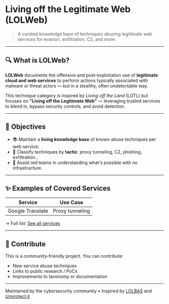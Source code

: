 # Living off the Legitimate Web (LOLWeb)

> A curated knowledge base of techniques abusing legitimate web services for evasion, exfiltration, C2, and more.

---

## 🔍 What is LOLWeb?

**LOLWeb** documents the offensive and post-exploitation use of **legitimate cloud and web services** to perform actions typically associated with malware or threat actors — but in a stealthy, often undetectable way.

This technique category is inspired by *Living off the Land* (LOTL) but focuses on **"Living off the Legitimate Web"** — leveraging trusted services to blend in, bypass security controls, and avoid detection.

---

## 🎯 Objectives

- 📚 Maintain a **living knowledge base** of known abuse techniques per web service.
- 🧠 Classify techniques by **tactic**: proxy tunneling, C2, phishing, exfiltration...
- 🔴 Assist red teams in understanding what's possible with no infrastructure.

---

## ✨ Examples of Covered Services

| Service             | Use Case                         |
|---------------------|----------------------------------|
| Google Translate    | Proxy tunneling                  |


→ Full list: [See all services](services/)

---

## 🤝 Contribute

This is a community-friendly project. You can contribute:

- New service abuse techniques
- Links to public research / PoCs
- Improvements to taxonomy or documentation

---

Maintained by the cybersecurity community • Inspired by [LOLBAS](https://lolbas-project.github.io/) and [Unprotect.it](https://unprotect.it/)

